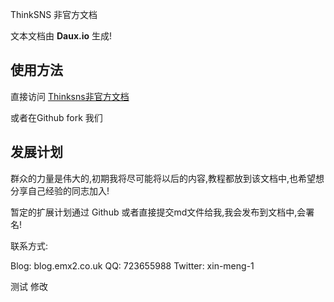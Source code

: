 ThinkSNS 非官方文档

文本文档由 **Daux.io** 生成!

## 使用方法

直接访问 [Thinksns非官方文档](thinksns.emx2.co.uk)

或者在Github fork 我们

## 发展计划

群众的力量是伟大的,初期我将尽可能将以后的内容,教程都放到该文档中,也希望想分享自己经验的同志加入!

暂定的扩展计划通过 Github 或者直接提交md文件给我,我会发布到文档中,会署名!

联系方式: 

Blog:		blog.emx2.co.uk
QQ: 		723655988
Twitter:	xin-meng-1

测试 修改

